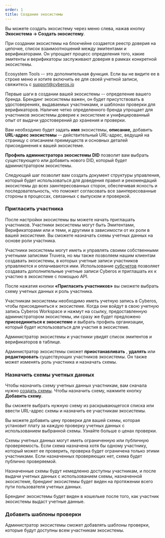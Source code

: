 ```yaml
---
order: 1
title: Создание экосистемы
---
```


Вы можете создать экосистему через меню слева, нажав кнопку **Экосистема -> Создать экосистему**.

При создании экосистемы на блокчейне создается реестр доверия на цепочке, список взаимоотношений между эмитентами и верификаторами. Он упрощает процесс определения того, какие эмитенты и верификаторы заслуживают доверия в рамках конкретной экосистемы.

Ecosystem Tools -- это дополнительная функция. Если вы не видите ее в строке меню и хотите включить ее для своей учетной записи, свяжитесь с support@cyberos.io

Первые шаги в создании вашей экосистемы -- определение вашего бренда. Брендинг экосистемы важен, он будет присутствовать в удостоверениях, выдаваемых участниками, и шаблонах проверки для верификаторов. Наличие четко определенного бренда упрощает для участников экосистемы доверие к экосистеме и унифицированный опыт от выдачи удостоверений до хранения и проверки.

Вам необходимо будет задать **имя** экосистемы, **описание,** добавить **URL-адрес экосистемы** -- действительный URL-адрес, ведущий на страницу с описанием преимуществ и основных деталей присоединения к вашей экосистеме.

**Профиль администратора экосистемы DID** позволит вам выбрать существующего или добавить нового DID, который будет администратором экосистемы.

Следующий шаг позволит вам создать документ структуры управления, который будет использоваться для доведения правил и рекомендаций экосистемы до всех заинтересованных сторон, обеспечивая ясность и последовательность, что поможет согласовать все заинтересованные стороны в процессах, связанных с выпуском и проверкой.

### **Пригласить участника**

После настройки экосистемы вы можете начать приглашать участников. Участники экосистемы могут быть Эмитентами, Верификаторами или и теми, и другими в зависимости от их роли в вашей экосистеме. Вы сможете назначать схемы учетных данных на основе роли участника.

Участники экосистемы могут иметь и управлять своими собственными учетными записями Truvera, но мы также позволяем нашим клиентам создавать экосистемы, в которых учетные записи участников управляются и оплачиваются ими. Использование [субсчетов](./../upravlenie-komandoy/sub-akkaunty) позволяет создавать дополнительные учетные записи Cyberos и приглашать их к участию в экосистеме с помощью API.

После нажатия кнопки **«Пригласить участников»** вы сможете выбрать схему учетных данных и роль участника.

Участникам экосистемы необходимо иметь учетную запись в Cyberos, чтобы присоединиться к экосистеме. Когда они войдут в свою учетную запись Cyberos Workspace и нажмут на ссылку, предоставленную администратором экосистемы, им сразу же будет предложено **присоединиться к экосистеме** и выбрать профиль организации, который будет использоваться для участия в экосистеме.

Администратор экосистемы и участники увидят список эмитентов и верификаторов в таблице.

Администратор экосистемы сможет **приостанавливать** , **удалять** или **редактировать** существующих участников экосистемы. Он также может изменять роль участника и назначать схемы.

### **Назначить схемы учетных данных**

Чтобы назначить схему учетных данных участникам, вам сначала нужно [создать схемы](./../sozdanie-skhemy). Чтобы назначить схему, нажмите кнопку **Добавить схему**.

Вы сможете выбрать нужную схему из раскрывающегося списка или ввести URL-адрес схемы и назначить ее участникам экосистемы.

Вы можете добавить цену проверки для вашей схемы, которая установит плату за каждую проверку учетных данных с использованием выбранной схемы. Узнайте больше о ценах проверки.

Схемы учетных данных могут иметь ограниченную или публичную проверяемость. Если схема назначена хотя бы одному участнику, который может ее проверить, проверка будет ограничена только этими участниками. Если назначенных проверяющих нет, схема будет публично проверяемой.

Назначенные схемы будут немедленно доступны участникам, и после выдачи учетных данных с использованием схемы, назначенной экосистеме, брендинг экосистемы будет виден на протяжении всего пути пользователя учетных данных.

Брендинг экосистемы будет виден в кошельке после того, как участник экосистемы выдаст учетные данные.

### **Добавить шаблоны проверки**

Администратор экосистемы сможет добавлять шаблоны проверки, которые будут доступны всем участникам экосистемы.